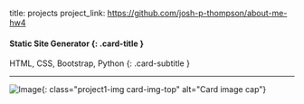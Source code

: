 title: projects
project_link: https://github.com/josh-p-thompson/about-me-hw4

#### Static Site Generator {: .card-title }

HTML, CSS, Bootstrap, Python 
{: .card-subtitle }   

<!-- dashes separate top row from bottom row -->
---   

![Image](./images/project1.png){: class="project1-img card-img-top" alt="Card image cap"}
